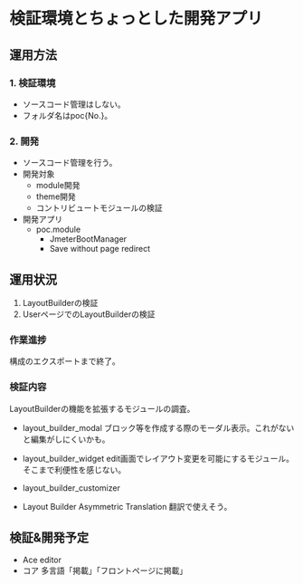 # 検証環境とちょっとした開発アプリ
## 運用方法
### 1. 検証環境
 - ソースコード管理はしない。
 - フォルダ名はpoc{No.}。

### 2. 開発
 - ソースコード管理を行う。
 - 開発対象
   - module開発
   - theme開発
   - コントリビュートモジュールの検証
 - 開発アプリ
   - poc.module
     - JmeterBootManager
     - Save without page redirect

## 運用状況
1. LayoutBuilderの検証
2. UserページでのLayoutBuilderの検証
  ### 作業進捗
  構成のエクスポートまで終了。
  ### 検証内容
  LayoutBuilderの機能を拡張するモジュールの調査。
  - layout_builder_modal
    ブロック等を作成する際のモーダル表示。これがないと編集がしにくいかも。
  - layout_builder_widget
    edit画面でレイアウト変更を可能にするモジュール。そこまで利便性を感じない。
  - layout_builder_customizer
    
  - Layout Builder Asymmetric Translation
    翻訳で使えそう。


## 検証&開発予定
 - Ace editor
 - コア 多言語「掲載」「フロントページに掲載」